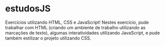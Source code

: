 # estudosJS
Exercícios utilizando HTML, CSS e JavaScript!
Nestes exercício, pude trabalhar com HTML (criando um ambiente de trabalho utilizando as marcações de texto), algumas interatividades utilizando JavaScript, e pude também estilizar o projeto utilizando CSS.
